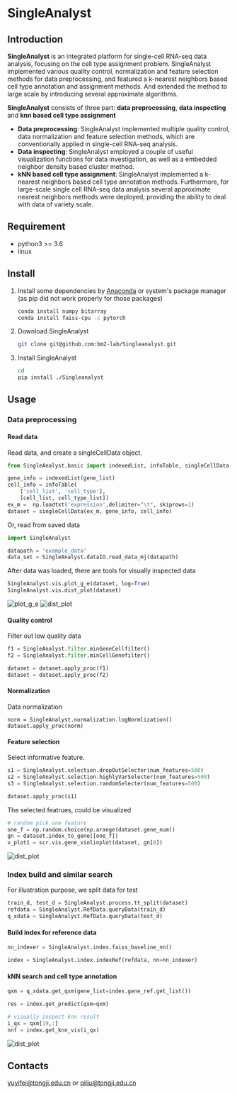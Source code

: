 # SingleAnalyst

## Introduction
**SingleAnalyst** is an integrated platform for single-cell RNA-seq data analysis,
focusing on the cell type assignment problem. SingleAnalyst implemented various quality control, normalization and feature selection methods for data preprocessing, and featured a k-nearest neighbors based cell type annotation and assignment methods. And extended the method to large scale by introducing several approximate algorithms.

**SingleAnalyst** consists of three part: **data preprocessing**, **data inspecting** and **knn based cell type assignment**
  * **Data preprocessing**: SingleAnalyst implemented multiple quality control, data normalization and feature selection methods, which are conventionally applied in single-cell RNA-seq analysis.
  * **Data inspecting**: SingleAnalyst employed a couple of useful visualization functions for data investigation, as well as a embedded neighbor density based cluster method.
  * **kNN based cell type assignment**: SingleAnalyst implemented a k-nearest neighbors based cell type annotation methods. Furthermore, for large-scale single cell RNA-seq data analysis several approximate nearest neighbors methods were deployed, providing the ability to deal with data of variety scale. 
 
## Requirement
* python3 >= 3.6
* linux

## Install
1. Install some dependencies by [Anaconda](https://www.anaconda.com) or system's package manager (as pip did not work properly for those packages)
    ```sh
    conda install numpy bitarray
    conda install faiss-cpu -c pytorch
    ```
2. Download SingleAnalyst
    ```sh
    git clone git@github.com:bm2-lab/Singleanalyst.git
    ```
2. Install SingleAnalyst
    ```sh
    cd 
    pip install ./Singleanalyst
    ```

## Usage
### Data preprocessing
#### Read data

Read data, and create a singleCellData object.
```python
from SingleAnalyst.basic import indexedList, infoTable, singleCellData

gene_info = indexedList(gene_list)
cell_info = infoTable(
    ['cell_list', 'cell_type'],
    [cell_list, cell_type_list])
ex_m =  np.loadtxt('expression',delimiter="\t", skiprows=1)
dataset = singleCellData(ex_m, gene_info, cell_info)
```

Or, read from saved data
```python
import SingleAnalyst

datapath = 'example_data'
data_set = SingleAnalyst.dataIO.read_data_mj(datapath)
```

After data was loaded, there are tools for visually inspected data
```python
SingleAnalyst.vis.plot_g_e(dataset, log=True)
SingleAnalyst.vis.dist_plot(dataset)
```
![plot_g_e](fig/plot_e_g.png)
![dist_plot](fig/plot_dist.png)

#### Quality control
Filter out low quality data
```python
f1 = SingleAnalyst.filter.minGeneCellfilter()
f2 = SingleAnalyst.filter.minCellGenefilter()

dataset = dataset.apply_proc(f1)
dataset = dataset.apply_proc(f2)
```

#### Normalization
Data normalization
```
norm = SingleAnalyst.normalization.logNormlization()
dataset.apply_proc(norm)
```

#### Feature selection
Select informative feature.
```python
s1 = SingleAnalyst.selection.dropOutSelecter(num_features=500)
s2 = SingleAnalyst.selection.highlyVarSelecter(num_features=500)
s3 = SingleAnalyst.selection.randomSelecter(num_features=500)

dataset.apply_proc(s1)
```
The selected featrues, could be visualized
```python
# random pick one feature
one_f = np.random.choice(np.arange(dataset.gene_num))
gn = dataset.index_to_gene([one_f])
v_plot1 = scr.vis.gene_violinplot(dataset, gn[0])
```
![dist_plot](fig/one_f.png)


### Index build and similar search
For illustration purpose, we split data for test
```python
train_d, test_d = SingleAnalyst.process.tt_split(dataset)
refdata = SingleAnalyst.RefData.queryData(train_d)
q_xdata = SingleAnalyst.RefData.queryData(test_d)
```

#### Build index for reference data
```python
nn_indexer = SingleAnalyst.index.faiss_baseline_nn()

index = SingleAnalyst.index.indexRef(refdata, nn=nn_indexer)
```

#### kNN search and cell type annotation
```python
qxm = q_xdata.get_qxm(gene_list=index.gene_ref.get_list())

res = index.get_predict(qxm=qxm)

# visually inspect knn result  
i_qx = qxm[19,:]
nnf = index.get_knn_vis(i_qx)
```
![dist_plot](fig/knn_res.png)

## Contacts
yuyifei@tongji.edu.cn or qiliu@tongji.edu.cn
